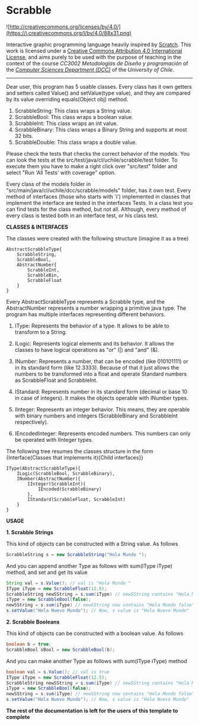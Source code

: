 # Scrabble

![http://creativecommons.org/licenses/by/4.0/](https://i.creativecommons.org/l/by/4.0/88x31.png)

Interactive graphic programming language heavily inspired by 
[Scratch](https://scratch.mit.edu).
This work is licensed under a
[Creative Commons Attribution 4.0 International License](http://creativecommons.org/licenses/by/4.0/), 
and aims purely to be used with the purpose of teaching in the context of the course 
_CC3002 Metodologías de Diseño y programación_ of the 
[_Computer Sciences Department (DCC)_](https://www.dcc.uchile.cl) of the 
_University of Chile_.

---

Dear user, this program has 5 usable classes. Every class has it own getters and setters called
Value() and setValue(type value), and they are compared by its value overriding equals(Object obj) method. 

1. ScrabbleString: This class wraps a String value. 
2. ScrabbleBool: This class wraps a boolean value. 
3. ScrabbleInt: This class wraps an int value.
4. ScrabbleBinary: This class wraps a Binary String and supports at most 32 bits.  
5. ScrabbleDouble: This class wraps a double value.

Please check the tests that checks the correct behavior of the models. You can look the tests at the src/test/java/cl/uchile/scrabble/test 
folder. To execute them you have to make a right click over "src/test" folder and select "Run 'All Tests' with coverage" option.

Every class of the models folder in "src/main/java/cl/uchile/dcc/scrabble/models" folder, has it own test. 
Every method of interfaces (those who starts with 'i') implemented in classes that implement the interface 
are tested in the interfaces Tests. In a class test you can find tests for the class method, but not all. 
Although, every method of every class is tested both in an interface test, or his class test.
 
**CLASSES & INTERFACES** 

The classes were created with the following structure (imagine it as a tree)
    
    AbstractScrabbleType{
        ScrabbleString, 
        ScrabbleBool,
        AbstractNumber{
            ScrabbleInt,
            ScrabbleBin,
            ScrabbleFloat
        }
    }

Every AbstractScrabbleType represents a Scrabble type, and the 
AbstractNumber represents a number wrapping a primitive java type. The program has multiple interfaces 
representing different behaviors. 

1. IType: Represents the behavior of a type. It allows to be able to transform to a String.

2. ILogic: Represents logical elements and its behavior. It allows the classes to 
have logical operations as "or" (|) and "and" (&).

3. INumber: Represents a number, that can be encoded (like 010101111) or in its standard form (like 12.3333).
Because of that it just allows the numbers to be transformed into a float and operate
Standard numbers as ScrabbleFloat and ScrabbleInt.

4. IStandard: Represents number in its standard form (decimal or base 10 in case of integers). It makes the
objects operable with INumber types.

5. IInteger: Represents an integer behavior. This means, they are operable with
binary numbers and integers (ScrabbleBinary and ScrabbleInt respectively). 

6. IEncodedInteger: Represents encoded numbers. This numbers can only be operated 
with IInteger types.

The following tree resumes the classes structure in the form {Interface(Classes that implements it){Child interfaces}}
    
    IType(AbstractScrabbleType){
        ILogic(ScrabbleBool, ScrabbleBinary),
        INumber(AbstractNumber){ 
            IInteger(ScrabbleInt){ 
                IEncoded(ScrabbleBinary)
            }, 
            IStandard(ScrabbleFloat, ScrabbleInt)
        }
    }

**USAGE**

**1. Scrabble Strings**

This kind of objects can be constructed with a String value. As follows

```java
ScrabbleString s = new ScrabbleString("Hola Mundo ");
```

And you can append another Type as follows with sum(IType iType) method, and set and get its value

```java
String val = s.Value(); // val is "Hola Mundo "
IType iType = new ScrabbleFloat(12.5);
ScrabbleString newSString = s.sum(iType) // newSString contains "Hola Mundo 12.5"
iType = new ScrabbleBool(false);
newSString = s.sum(iType) // newSString now contains "Hola Mundo false"
s.setValue("Hola Nuevo Mundo"); // Now, s value is "Hola Nuevo Mundo"
```
**2. Scrabble Booleans**

This kind of objects can be constructed with a boolean value. As follows

```java
boolean b = true;
ScrabbleBool sBool = new ScrabbleBool(b);
```

And you can make another Type as follows with sum(IType iType) method

```java
boolean val = s.Value(); // val is true
IType iType = new ScrabbleFloat(12.5);
ScrabbleString newSString = s.sum(iType) // newSString contains "Hola Mundo 12.5"
iType = new ScrabbleBool(false);
newSString = s.sum(iType) // newSString now contains "Hola Mundo false"
s.setValue("Hola Nuevo Mundo"); // Now, s value is "Hola Nuevo Mundo"
```
**The rest of the documentation is left for the users of this template to complete**